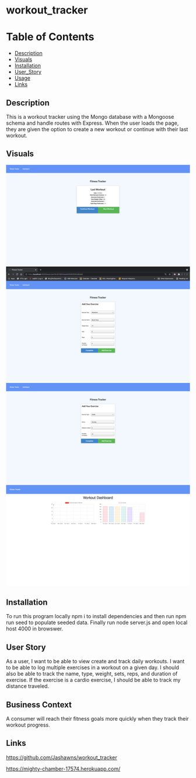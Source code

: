 # workout_tracker

# Table of Contents

- [Description](#description)
- [Visuals](#visuals)
- [Installation](#installation)
- [User_Story](#user_story)
- [Usage](#business_Context)
- [Links](#links)

## Description

This is a workout tracker using the Mongo database with a Mongoose schema and handle routes with Express. When the user loads the page, they are given the option to create a new workout or continue with their last workout.


## Visuals 

![demo](./assets/images/demo1.png) 
![demo](./assets/images/demo2.png) 
![demo](./assets/images/demo3.png) 
![demo](./assets/images/demo4.png) 

## Installation 

To run this program locally npm i to install dependencies and then run npm run seed to populate seeded data. Finally run node server.js and open local host 4000 in browswer. 

## User Story

As a user, I want to be able to view create and track daily workouts. I want to be able to log multiple exercises in a workout on a given day. I should also be able to track the name, type, weight, sets, reps, and duration of exercise. If the exercise is a cardio exercise, I should be able to track my distance traveled.

## Business Context

A consumer will reach their fitness goals more quickly when they track their workout progress.

## Links

https://github.com/Jashawns/workout_tracker

https://mighty-chamber-17574.herokuapp.com/
